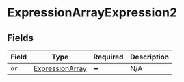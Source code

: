 # ExpressionArrayExpression2


## Fields

| Field                                                     | Type                                                      | Required                                                  | Description                                               |
| --------------------------------------------------------- | --------------------------------------------------------- | --------------------------------------------------------- | --------------------------------------------------------- |
| `or`                                                      | [ExpressionArray](../../models/shared/expressionarray.md) | :heavy_minus_sign:                                        | N/A                                                       |